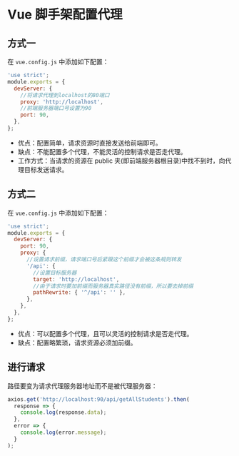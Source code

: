# Vue 脚手架配置代理

## 方式一

在 `vue.config.js` 中添加如下配置：

```js
'use strict';
module.exports = {
  devServer: {
    //将请求代理到localhost的80端口
    proxy: 'http://localhost',
    //前端服务器端口号设置为90
    port: 90,
  },
};
```

- 优点：配置简单，请求资源时直接发送给前端即可。
- 缺点：不能配置多个代理，不能灵活的控制请求是否走代理。
- 工作方式：当请求的资源在 public 夹(即前端服务器根目录)中找不到时，向代理目标发送请求。

## 方式二

在 `vue.config.js` 中添加如下配置：

```js
'use strict';
module.exports = {
  devServer: {
    port: 90,
    proxy: {
      //设置请求前缀，请求端口号后紧跟这个前缀才会被这条规则转发
      '/api': {
        //设置目标服务器
        target: 'http://localhost',
        //由于请求时要加前缀而服务器真实路径没有前缀，所以要去掉前缀
        pathRewrite: { '^/api': '' },
      },
    },
  },
};
```

- 优点：可以配置多个代理，且可以灵活的控制请求是否走代理。
- 缺点：配置略繁琐，请求资源必须加前缀。

## 进行请求

路径要变为请求代理服务器地址而不是被代理服务器：

```js
axios.get('http://localhost:90/api/getAllStudents').then(
  response => {
    console.log(response.data);
  },
  error => {
    console.log(error.message);
  }
);
```
